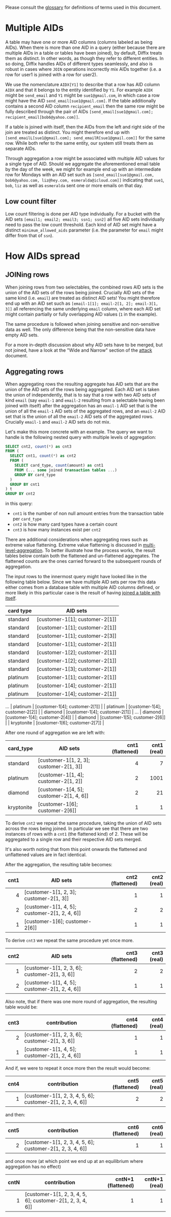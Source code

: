 Please consult the [glossary](glossary.md) for definitions of terms used in this document.

# Multiple AIDs

A table may have one or more AID columns (columns labeled as being AIDs). When there is more than one AID in a query (either because there are multiple AIDs in a table or tables have been joined), by default, Diffix treats them as distinct. In other words, as though they refer to different entities. In so doing, Diffix handles AIDs of different types seamlessly, and also is robust in cases where `JOIN` operations incorrectly mix AIDs together (i.e. a row for user1 is joined with a row for user2).

We use the nomenclature `AIDX[Y1]` to describe that a row has AID column `AIDX` and that it belongs to the entity identified by `Y1`. For example `AIDX` might be `send_email` and `Y1` might be `sue1@gmail.com`, in which case a row might have the AID `send_email[sue1@gmail.com]`.
If the table additionally contains a second AID column `recipient_email` then the same row might be fully described through the pair of AIDs `[send_email[sue1@gmail.com]; recipient_email[bob6@yahoo.com]]`.

If a table is joined with itself, then the AIDs from the left and right side of the join are treated as distinct.
You might therefore end up with `[send_emailL[sue1@gmail.com]; send_emailR[sue1@gmail.com]]` for the same row. While both refer to the same entity, our system still treats them as separate AIDs.

Through aggregation a row might be associated with multiple AID values for a single type of AID. Should we aggregate the aforementioned email table by the day of the week, we might for example end up with an intermediate row for Mondays with an AID set such as `[send_email[sue1@gmail.com, bob6@yahoo.com, liz@hey.com, esmeralda@icloud.com]]` indicating that `sue1`, `bob`, `liz` as well as `esmeralda` sent one or more emails on that day.


## Low count filter

Low count filtering is done per AID type individually. For a bucket with the AID sets `[email1; email2; email3; ssn1; ssn2]` all five AID sets individually need to pass the low count threshold. Each kind of AID set might have a distinct  `minimum_allowed_aids` parameter (i.e. the parameter for `email` might differ from that of `ssn`).


# How AIDs spread

## JOINing rows

When joining rows from two selectables, the combined rows AID sets is the union of the AID sets of the rows being joined. Crucially AID sets of the same kind (i.e. `email`) are treated as distinct AID sets! You might therefore end up with an AID set such as `[email-1[1]; email-2[1, 2]; email-3[1, 3]]` all referencing the same underlying `email` column, where each AID set might contain partially or fully overlapping AID values (`1` in the example).

The same procedure is followed when joining sensitive and non-sensitive data as well. The only difference being that the non-sensitive data have empty AID sets.

For a more in-depth discussion about why AID sets have to be merged, but not joined, have a look at the "Wide and Narrow" section of the [attack](attacks.md) document.


## Aggregating rows

When aggregating rows the resulting aggregate has AID sets that are the union of the AID sets of the rows being aggregated. Each AID set is taken the union of independently, that is to say that a row with two AID sets of kind `email` (say `email-1` and `email-2` resulting from a selectable having been joined with itself) after the aggregation has an `email-1` AID set that is the union of all the `email-1` AID sets of the aggregated rows, and an `email-2` AID set that is the union of all the `email-2` AID sets of the aggregated rows. Crucially `email-1` and `email-2` AID sets do not mix.

Let's make this more concrete with an example. The query we want to handle
is the following nested query with multiple levels of aggregation:

```sql
SELECT cnt2, count(*) as cnt3
FROM (
  SELECT cnt1, count(*) as cnt2
  FROM (
    SELECT card_type, count(amount) as cnt1
    FROM (... some joined transaction tables ...)
    GROUP BY card_type
  )
  GROUP BY cnt1
) t
GROUP BY cnt2
```

in this query:
- `cnt1` is the number of non null amount entries from the transaction table per `card_type`
- `cnt2` is how many card types have a certain count
- `cnt3` is how many instances exist per `cnt2`

There are additional considerations when aggregating rows such as extreme value flattening. Extreme value flattening is discussed in
[multi-level-aggregation](multi-level-aggregation.md). To better illustrate how the process works,
the result tables below contain both the flattened and un-flattened aggregates.
The flattened counts are the ones carried forward to the subsequent rounds of aggregation.

The input rows to the innermost query might have looked like in the following table below.
Since we have multiple AID sets per row this data either comes from a database table with
multiple AID columns defined, or more likely in this particular case is the result of having
[joined a table with itself](#joining-rows).

| card type | AID sets                       |
| --------- | ------------------------------ |
| standard  | [customer-1[1]; customer-2[1]] |
| standard  | [customer-1[1]; customer-2[1]] |
| standard  | [customer-1[1]; customer-2[3]] |
| standard  | [customer-1[1]; customer-2[1]] |
| standard  | [customer-1[2]; customer-2[1]] |
| standard  | [customer-1[2]; customer-2[1]] |
| standard  | [customer-1[3]; customer-2[1]] |
| platinum  | [customer-1[1]; customer-2[1]] |
| platinum  | [customer-1[4]; customer-2[1]] |
| platinum  | [customer-1[4]; customer-2[1]] |
...
| platinum   | [customer-1[4]; customer-2[1]] |
| platinum   | [customer-1[4]; customer-2[2]] |
| diamond    | [customer-1[4]; customer-2[1]] |
...
| diamond    | [customer-1[4]; customer-2[4]] |
| diamond    | [customer-1[5]; customer-2[6]] |
| kryptonite | [customer-1[6]; customer-2[7]] |

After one round of aggregation we are left with:

| card_type  | AID sets                                | cnt1 (flattened) | cnt1 (real) |
| ---------- | --------------------------------------- | ---------------: | ----------: |
| standard   | [customer-1[1, 2, 3]; customer-2[1, 3]] |                4 |           7 |
| platinum   | [customer-1[1, 4]; customer-2[1, 2]]    |                2 |        1001 |
| diamond    | [customer-1[4, 5]; customer-2[1, 4, 6]] |                2 |          21 |
| kryptonite | [customer-1[6]; customer-2[6]]          |                1 |           1 |

To derive `cnt2` we repeat the same procedure, taking the union of AID sets across the rows being joined. In particular we see that there are two instances of rows with a `cnt1` (the flattened kind) of 2. These will be aggregated to a single row and their respective AID sets merged.

It's also worth noting that from this point onwards the flattened and unflattened values are in fact identical.

After the aggregation, the resulting table becomes:

| cnt1 | AID sets                                      | cnt2 (flattened) | cnt2 (real) |
| ---: | --------------------------------------------- | ---------------: | ----------: |
|    4 | [customer-1[1, 2, 3]; customer-2[1, 3]]       |                1 |           1 |
|    2 | [customer-1[1, 4, 5]; customer-2[1, 2, 4, 6]] |                2 |           2 |
|    1 | [customer-1[6]; customer-2[6]]                |                1 |           1 |

To derive `cnt3` we repeat the same procedure yet once more.

| cnt2 | AID sets                                      | cnt3 (flattened) | cnt3 (real) |
| ---: | --------------------------------------------- | ---------------: | ----------: |
|    1 | [customer-1[1, 2, 3, 6]; customer-2[1, 3, 6]] |                2 |           2 |
|    2 | [customer-1[1, 4, 5]; customer-2[1, 2, 4, 6]] |                1 |           1 |

Also note, that if there was one more round of aggregation, the resulting table would be:

| cnt3 | contribution                                  | cnt4 (flattened) | cnt4 (real) |
| ---: | --------------------------------------------- | ---------------: | ----------: |
|    2 | [customer-1[1, 2, 3, 6]; customer-2[1, 3, 6]] |                1 |           1 |
|    1 | [customer-1[1, 4, 5]; customer-2[1, 2, 4, 6]] |                1 |           1 |

And if, we were to repeat it once more then the result would become:

| cnt4 | contribution                                              | cnt5 (flattened) | cnt5 (real) |
| ---: | --------------------------------------------------------- | ---------------: | ----------: |
|    1 | [customer-1[1, 2, 3, 4, 5, 6]; customer-2[1, 2, 3, 4, 6]] |                2 |           2 |

and then:

| cnt5 | contribution                                              | cnt6 (flattened) | cnt6 (real) |
| ---: | --------------------------------------------------------- | ---------------: | ----------: |
|    2 | [customer-1[1, 2, 3, 4, 5, 6]; customer-2[1, 2, 3, 4, 6]] |                1 |           1 |

and once more (at which point we end up at an equilibrium where aggregation has no effect)

| cntN | contribution                                              | cntN+1 (flattened) | cntN+1 (real) |
| ---: | --------------------------------------------------------- | -----------------: | ------------: |
|    1 | [customer-1[1, 2, 3, 4, 5, 6]; customer-2[1, 2, 3, 4, 6]] |                  1 |             1 |
